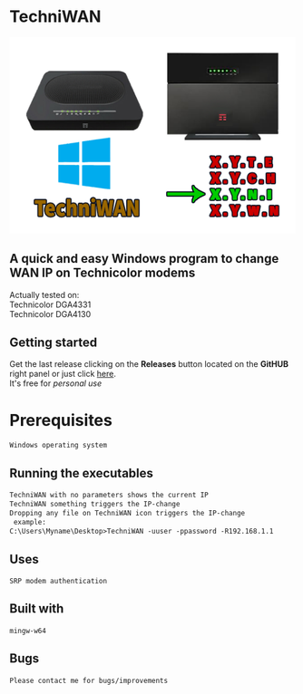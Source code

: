 # TechniWAN
![tewan.png](tewan.png)

## A quick and easy Windows program to change WAN IP on Technicolor modems
Actually tested on:<BR>
Technicolor DGA4331<BR>
Technicolor DGA4130<BR>
    
## Getting started
Get the last release clicking on the **Releases** button
located on the **GitHUB** right panel or just click [here](https://github.com/uomoukko/TechniWAN/releases/).<BR>
It's free for *personal use*<BR>

# Prerequisites
    Windows operating system  

## Running the executables
    TechniWAN with no parameters shows the current IP
    TechniWAN something triggers the IP-change
    Dropping any file on TechniWAN icon triggers the IP-change
     example:
    C:\Users\Myname\Desktop>TechniWAN -uuser -ppassword -R192.168.1.1
    
## Uses
    SRP modem authentication

## Built with
    mingw-w64

## Bugs
    Please contact me for bugs/improvements

